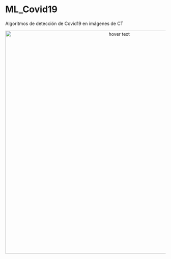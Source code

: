 # ML_Covid19
Algoritmos de detección de Covid19 en imágenes de CT


<p align="center">
  <img src="IM0044_cruda.png" width="700" title="hover text">

</p>
